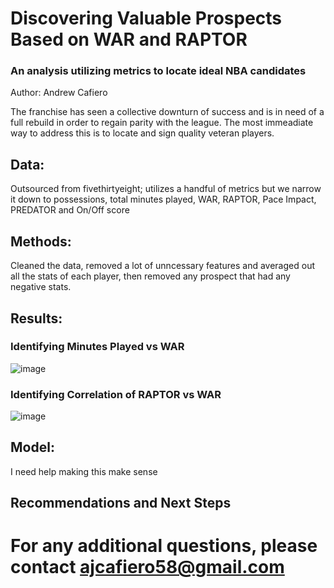 # Discovering Valuable Prospects Based on WAR and RAPTOR
### An analysis utilizing metrics to locate ideal NBA candidates

Author: Andrew Cafiero

The franchise has seen a collective downturn of success and is in need of a full rebuild in order to regain parity with the league. The most immeadiate way to address this is to locate and sign quality veteran players.

## Data:
Outsourced from fivethirtyeight; utilizes a handful of metrics but we narrow it down to possessions, total minutes played, WAR, RAPTOR, Pace Impact, PREDATOR and On/Off score

## Methods:
Cleaned the data, removed a lot of unncessary features and averaged out all the stats of each player, then removed any prospect that had any negative stats.

## Results:

### Identifying Minutes Played vs WAR

![image](https://user-images.githubusercontent.com/103779074/183326399-7fc1afc4-c324-4585-9682-7896273807f2.png)

### Identifying Correlation of RAPTOR vs WAR
![image](https://user-images.githubusercontent.com/103779074/183326485-3cb5dd29-2f7b-4fe9-a37c-0a42253d8bb3.png)

## Model:

I need help making this make sense

## Recommendations and Next Steps


# For any additional questions, please contact ajcafiero58@gmail.com
